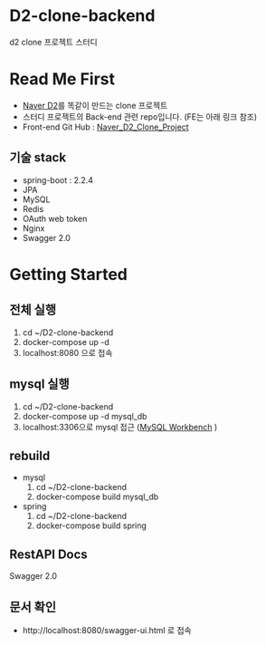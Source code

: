 # D2-clone-backend
d2 clone 프로젝트 스터디

# Read Me First
* [Naver D2](d2.naver.com)를 똑같이 만드는 clone 프로젝트
* 스터디 프로젝트의 Back-end 관련 repo입니다. (FE는 아래 링크 참조)
* Front-end Git Hub : [Naver_D2_Clone_Project](https://github.com/programmer-sjk/Naver_D2_Clone_Project.git)

## 기술 stack
* spring-boot : 2.2.4
* JPA
* MySQL
* Redis
* OAuth web token
* Nginx
* Swagger 2.0

# Getting Started

## 전체 실행
1. cd ~/D2-clone-backend
1. docker-compose up -d
1. localhost:8080 으로 접속
## mysql 실행
1. cd ~/D2-clone-backend
1. docker-compose up -d mysql_db
1. localhost:3306으로 mysql 접근 ([MySQL Workbench](https://www.mysql.com/products/workbench/) )
## rebuild
* mysql
    1. cd ~/D2-clone-backend 
    1. docker-compose build mysql_db
* spring
    1. cd ~/D2-clone-backend 
    1. docker-compose build spring
## RestAPI Docs
Swagger 2.0 

## 문서 확인
* http://localhost:8080/swagger-ui.html 로 접속 
